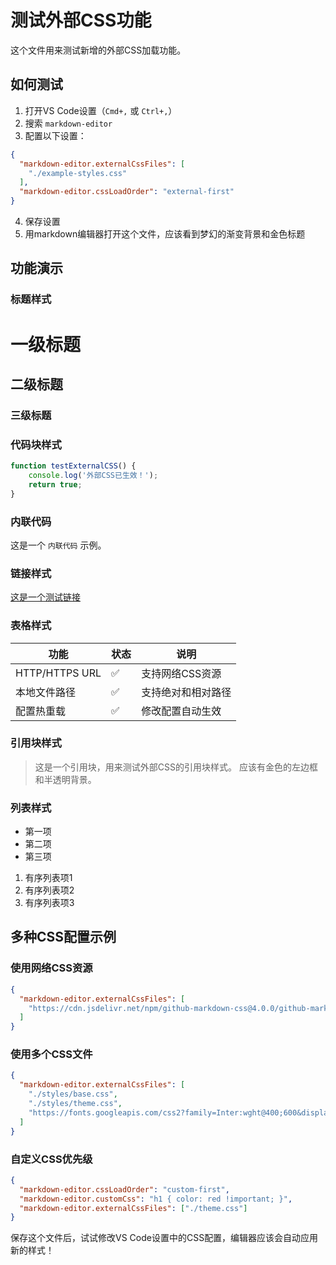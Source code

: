 # 测试外部CSS功能

这个文件用来测试新增的外部CSS加载功能。

## 如何测试

1. 打开VS Code设置（`Cmd+,` 或 `Ctrl+,`）
2. 搜索 `markdown-editor`
3. 配置以下设置：

```json
{
  "markdown-editor.externalCssFiles": [
    "./example-styles.css"
  ],
  "markdown-editor.cssLoadOrder": "external-first"
}
```

4. 保存设置
5. 用markdown编辑器打开这个文件，应该看到梦幻的渐变背景和金色标题

## 功能演示

### 标题样式

# 一级标题

## 二级标题

### 三级标题

### 代码块样式

```javascript
function testExternalCSS() {
    console.log('外部CSS已生效！');
    return true;
}
```

### 内联代码

这是一个 `内联代码` 示例。

### 链接样式

[这是一个测试链接](https://github.com)

### 表格样式

| 功能 | 状态 | 说明 |
|------|------|------|
| HTTP/HTTPS URL | ✅ | 支持网络CSS资源 |
| 本地文件路径 | ✅ | 支持绝对和相对路径 |
| 配置热重载 | ✅ | 修改配置自动生效 |

### 引用块样式
>
> 这是一个引用块，用来测试外部CSS的引用块样式。
> 应该有金色的左边框和半透明背景。

### 列表样式

- 第一项
- 第二项
- 第三项

1. 有序列表项1
2. 有序列表项2
3. 有序列表项3

## 多种CSS配置示例

### 使用网络CSS资源

```json
{
  "markdown-editor.externalCssFiles": [
    "https://cdn.jsdelivr.net/npm/github-markdown-css@4.0.0/github-markdown.css"
  ]
}
```

### 使用多个CSS文件

```json
{
  "markdown-editor.externalCssFiles": [
    "./styles/base.css",
    "./styles/theme.css", 
    "https://fonts.googleapis.com/css2?family=Inter:wght@400;600&display=swap"
  ]
}
```

### 自定义CSS优先级

```json
{
  "markdown-editor.cssLoadOrder": "custom-first",
  "markdown-editor.customCss": "h1 { color: red !important; }",
  "markdown-editor.externalCssFiles": ["./theme.css"]
}
```

保存这个文件后，试试修改VS Code设置中的CSS配置，编辑器应该会自动应用新的样式！
